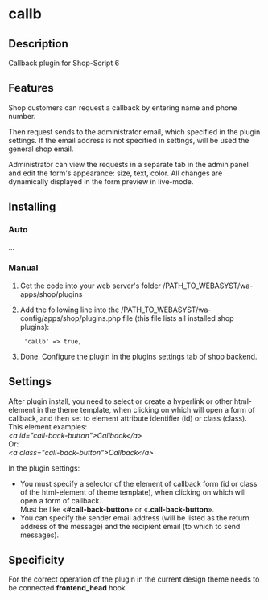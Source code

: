 # callb

## Description
Callback plugin for Shop-Script 6

## Features
Shop customers can request a callback by entering name and phone number.

Then request sends to the administrator email, which specified in the plugin settings. If the email address is not specified in settings, will be used the general shop email.

Administrator can view the requests in a separate tab in the admin panel and edit the form's appearance: size, text, color. All changes are dynamically displayed in the form preview in live-mode.

## Installing
### Auto
...

### Manual
1. Get the code into your web server's folder /PATH_TO_WEBASYST/wa-apps/shop/plugins

2. Add the following line into the /PATH_TO_WEBASYST/wa-config/apps/shop/plugins.php file (this file lists all installed shop plugins):

		'callb' => true,

3. Done. Configure the plugin in the plugins settings tab of shop backend.

## Settings
After plugin install, you need to select or create a hyperlink or other html-element in the theme template, when clicking on which will open a form of callback, and then set to element attribute identifier (id) or class (class). This element examples:  
*&lt;a id="call-back-button"&gt;Callback&lt;/a&gt;*  
Or:  
*&lt;a class="call-back-button"&gt;Callback&lt;/a&gt;*

In the plugin settings:
- You must specify a selector of the element of callback form (id or class of the html-element of theme template), when clicking on which will open a form of callback.  
Must be like «**#call-back-button**» or «**.call-back-button**».
- You can specify the sender email address (will be listed as the return address of the message) and the recipient email (to which to send messages).

## Specificity
For the correct operation of the plugin in the current design theme needs to be connected **frontend_head** hook